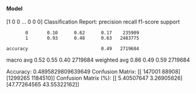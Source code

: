 #### Model
[1 0 0 ... 0 0 0]
Classification Report:
              precision    recall  f1-score   support

           0       0.10      0.62      0.17    235909
           1       0.93      0.48      0.63   2483775

    accuracy                           0.49   2719684
   macro avg       0.52      0.55      0.40   2719684
weighted avg       0.86      0.49      0.59   2719684

Accuracy: 0.4895829809639649
Confusion Matrix:
[[ 147001   88908]
 [1299265 1184510]]
Confusion Matrix (%):
[[ 5.40507647  3.26905626]
 [47.77264565 43.55322162]]
